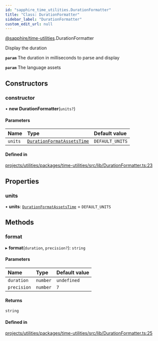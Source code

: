 ```yaml
---
id: "sapphire_time_utilities.DurationFormatter"
title: "Class: DurationFormatter"
sidebar_label: "DurationFormatter"
custom_edit_url: null
---
```


[@sapphire/time-utilities](../modules/sapphire_time_utilities).DurationFormatter

Display the duration

**`param`** The duration in milliseconds to parse and display

**`param`** The language assets

## Constructors

### constructor

• **new DurationFormatter**(`units?`)

#### Parameters

| Name | Type | Default value |
| :------ | :------ | :------ |
| `units` | [`DurationFormatAssetsTime`](../interfaces/sapphire_time_utilities.DurationFormatAssetsTime) | `DEFAULT_UNITS` |

#### Defined in

[projects/utilities/packages/time-utilities/src/lib/DurationFormatter.ts:23](https://github.com/sapphiredev/utilities/blob/8a451b58/packages/time-utilities/src/lib/DurationFormatter.ts#L23)

## Properties

### units

• **units**: [`DurationFormatAssetsTime`](../interfaces/sapphire_time_utilities.DurationFormatAssetsTime) = `DEFAULT_UNITS`

## Methods

### format

▸ **format**(`duration`, `precision?`): `string`

#### Parameters

| Name | Type | Default value |
| :------ | :------ | :------ |
| `duration` | `number` | `undefined` |
| `precision` | `number` | `7` |

#### Returns

`string`

#### Defined in

[projects/utilities/packages/time-utilities/src/lib/DurationFormatter.ts:25](https://github.com/sapphiredev/utilities/blob/8a451b58/packages/time-utilities/src/lib/DurationFormatter.ts#L25)
